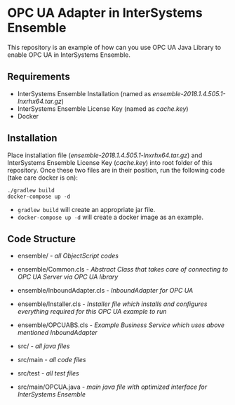 # OPC UA Adapter in InterSystems Ensemble

This repository is an example of how can you use OPC UA Java Library to enable OPC UA in InterSystems Ensemble.

## Requirements

- InterSystems Ensemble Installation (named as *ensemble-2018.1.4.505.1-lnxrhx64.tar.gz*)
- InterSystems Ensemble License Key (named as *cache.key*)
- Docker

## Installation

Place installation file (*ensemble-2018.1.4.505.1-lnxrhx64.tar.gz*) and InterSystems Ensemble License Key (*cache.key*) into root folder of this repository.
Once these two files are in their position, run the following code (take care docker is on):

    ./gradlew build
    docker-compose up -d

- `gradlew build` will create an appropriate jar file.
- `docker-compose up -d` will create a docker image as an example.

## Code Structure

- ensemble/ - *all ObjectScript codes*
- ensemble/Common.cls - *Abstract Class that takes care of connecting to OPC UA Server via OPC UA library*
- ensemble/InboundAdapter.cls - *InboundAdapter for OPC UA*
- ensemble/Installer.cls - *Installer file which installs and configures everything required for this OPC UA example to run*
- ensemble/OPCUABS.cls - *Example Business Service which uses above mentioned InboundAdapter*

- src/ - *all java files*
- src/main - *all code files*
- src/test - *all test files*
- src/main/OPCUA.java - *main java file with optimized interface for InterSystems Ensemble*
